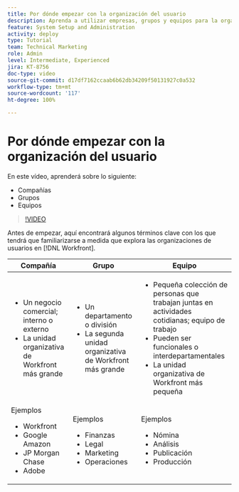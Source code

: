 ```yaml
---
title: Por dónde empezar con la organización del usuario
description: Aprenda a utilizar empresas, grupos y equipos para la organización de usuarios y los permisos para los elementos de trabajo.
feature: System Setup and Administration
activity: deploy
type: Tutorial
team: Technical Marketing
role: Admin
level: Intermediate, Experienced
jira: KT-8756
doc-type: video
source-git-commit: d17df7162ccaab6b62db34209f50131927c0a532
workflow-type: tm+mt
source-wordcount: '117'
ht-degree: 100%

---
```


# Por dónde empezar con la organización del usuario

En este vídeo, aprenderá sobre lo siguiente:

* Compañías
* Grupos
* Equipos

>[!VIDEO](https://video.tv.adobe.com/v/335068/?quality=12&learn=on&enablevpops)

Antes de empezar, aquí encontrará algunos términos clave con los que tendrá que familiarizarse a medida que explora las organizaciones de usuarios en [!DNL Workfront].

| Compañía | Grupo | Equipo |
| --- | --- | --- |
| <ul><li>Un negocio comercial; interno o externo</li><li>La unidad organizativa de Workfront más grande</li></ul> | <ul><li>Un departamento o división</li><li>La segunda unidad organizativa de Workfront más grande</li></ul> | <ul><li>Pequeña colección de personas que trabajan juntas en actividades cotidianas; equipo de trabajo</li><li>Pueden ser funcionales o interdepartamentales</li><li>La unidad organizativa de Workfront más pequeña</li></ul> |
| Ejemplos <ul><li>Workfront</li><li>Google Amazon</li><li>JP Morgan Chase</li><li>Adobe</li></ul> | Ejemplos <ul><li>Finanzas</li><li>Legal</li><li>Marketing</li><li>Operaciones</li></ul> | Ejemplos <ul><li>Nómina</li><li>Análisis</li><li>Publicación</li><li>Producción</li></ul> |



